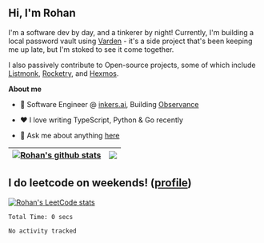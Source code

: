 ## Hi, I'm Rohan

I'm a software dev by day, and a tinkerer by night! Currently, I'm building a local password vault using [Varden](https://github.com/rohansh-tty/varden) - it's a side project that's been keeping me up late, but I'm stoked to see it come together. 

I also passively contribute to Open-source projects, some of which include [Listmonk](https://github.com/knadh/listmonk/pulls?q=is%3Apr+is%3Aclosed+author%3Arohansh-tty), [Rocketry](https://github.com/Miksus/rocketry/pulls?q=is%3Apr+author%3Arohansh-tty+is%3Aclosed), and [Hexmos](https://github.com/HexmosTech/Lama2Code/pulls?q=is%3Apr+is%3Aclosed+author%3Arohansh-tty).


**About me**

- 💼 Software Engineer @ [inkers.ai](https://www.inkers.ai/), Building [Observance](https://www.inkers.ai/product/observance)

- ❤️ I love writing TypeScript, Python & Go recently

- 💬 Ask me about anything [here](https://github.com/rohansh-tty/rohansh-tty/issues)


| <a href="https://github.com/anuraghazra/github-readme-stats"><img align="center" src="https://github-readme-stats.vercel.app/api?username=rohansh-tty&show_icons=true&include_all_commits=true&hide_border=true" alt="Rohan's github stats" /></a> | <a href="https://github.com/rohansh-tty/github-readme-stats"><img align="center" src="https://github-readme-stats.vercel.app/api/top-langs/?username=rohansh-tty&hide=Jupyter%20Notebook,R,Dockerfile&layout=compact&hide_border=true" /></a> | 
| ------------- | ------------- |


## I do leetcode on weekends! ([profile](https://leetcode.com/Rohan641))
[![Rohan's LeetCode stats](https://leetcode-stats-six.vercel.app/api?username=Rohan641)](https://github.com/KnlnKS/leetcode-stats)
<!--START_SECTION:waka-->

```text
Total Time: 0 secs

No activity tracked
```

<!--END_SECTION:waka-->
